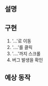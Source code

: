 ## 설명
<!-- 발생한 버그에 대한 간략한 설명을 작성해주세요. -->

## 구현
<!-- 버그를 재현하기 위한 순서를 단계별로 설명해주세요. -->
1. '...'로 이동
2. '....'를 클릭
3. '....'까지 스크롤
4. 버그 발생을 확인

## 예상 동작
<!-- 버그가 발생하지 않았다면 어떤 동작을 기대했는지 설명해주세요. -->
